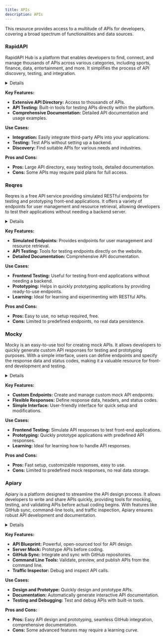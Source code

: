 ```yaml
---
title: APIs
description: APIs
---
```


This resource provides access to a multitude of APIs for developers, covering a broad spectrum of functionalities and data sources.  

### RapidAPI

RapidAPI Hub is a platform that enables developers to find, connect, and manage thousands of APIs across various categories, including sports, finance, data, entertainment, and more. It simplifies the process of API discovery, testing, and integration.

<details>

**URL:** https://rapidapi.com/hub

**Authors:** `RapidAPI Team`

**Integration:**
- **Platforms Supported:** Web, Mobile, Desktop
- **API Documentation:** [RapidAPI Documentation](https://docs.rapidapi.com/)

**Community and Support:**
- **Support Channels:** Forums, Help Center, Email Support
- **Community:** Active user forums and developer community.

</details>

**Key Features:**
- **Extensive API Directory:** Access to thousands of APIs.
- **API Testing:** Built-in tools for testing APIs directly within the platform.
- **Comprehensive Documentation:** Detailed API documentation and usage examples.

**Use Cases:**
- **Integration:** Easily integrate third-party APIs into your applications.
- **Testing:** Test APIs without setting up a backend.
- **Discovery:** Find suitable APIs for various needs and industries.

**Pros and Cons:**
- **Pros:** Large API directory, easy testing tools, detailed documentation.
- **Cons:** Some APIs may require paid plans for full access.

<LinkCard title="Visit RapidAPI" href="https://rapidapi.com/hub" />

### Reqres

Reqres is a free API service providing simulated RESTful endpoints for testing and prototyping front-end applications. It offers a variety of endpoints for user management and resource retrieval, allowing developers to test their applications without needing a backend server.

<details>

**URL:** https://reqres.in/

**Authors:** `Reqres Team`

**Integration:**
- **Platforms Supported:** Web
- **API Documentation:** [Reqres API Documentation](https://reqres.in/)

**Community and Support:**
- **Support Channels:** Website resources
- **Community:** Not specified

</details>

**Key Features:**
- **Simulated Endpoints:** Provides endpoints for user management and resource retrieval.
- **API Testing:** Tools for testing endpoints directly on the website.
- **Detailed Documentation:** Comprehensive API documentation.

**Use Cases:**
- **Frontend Testing:** Useful for testing front-end applications without needing a backend.
- **Prototyping:** Helps in quickly prototyping applications by providing ready-to-use endpoints.
- **Learning:** Ideal for learning and experimenting with RESTful APIs.

**Pros and Cons:**
- **Pros:** Easy to use, no setup required, free.
- **Cons:** Limited to predefined endpoints, no real data persistence.

<LinkCard title="Visit Reqres" href="https://reqres.in/" />

### Mocky

Mocky is an easy-to-use tool for creating mock APIs. It allows developers to quickly generate custom API responses for testing and prototyping purposes. With a simple interface, users can define endpoints and specify the response data and status codes, making it a valuable resource for front-end development and testing.

<details>

**URL:** https://designer.mocky.io/

**Authors:** `Mocky Team`

**Integration:**
- **Platforms Supported:** Web
- **API Documentation:** Not specified

**Community and Support:**
- **Support Channels:** Website resources
- **Community:** Not specified

</details>

**Key Features:**
- **Custom Endpoints:** Create and manage custom mock API endpoints.
- **Flexible Responses:** Define response data, headers, and status codes.
- **Simple Interface:** User-friendly interface for quick setup and modifications.

**Use Cases:**
- **Frontend Testing:** Simulate API responses to test front-end applications.
- **Prototyping:** Quickly prototype applications with predefined API responses.
- **Learning:** Ideal for learning how to handle API responses.

**Pros and Cons:**
- **Pros:** Fast setup, customizable responses, easy to use.
- **Cons:** Limited to predefined mock responses, no real data storage.

<LinkCard title="Visit Mocky" href="https://designer.mocky.io/" />

### Apiary

Apiary is a platform designed to streamline the API design process. It allows developers to write and share APIs quickly, providing tools for mocking, testing, and validating APIs before actual coding begins. With features like GitHub sync, command-line tools, and traffic inspection, Apiary ensures robust API development and documentation.

<details>

**URL:** https://apiary.io/how-apiary-works

**Authors:** `Apiary Team`

**Integration:**
- **Platforms Supported:** Web
- **API Documentation:** [Apiary Documentation](https://docs.apiary.io/)

**Community and Support:**
- **Support Channels:** Help Center, Email Support
- **Community:** Active user forums and developer community

</details>

**Key Features:**
- **API Blueprint:** Powerful, open-sourced tool for API design.
- **Server Mock:** Prototype APIs before coding.
- **GitHub Sync:** Integrate and sync with GitHub repositories.
- **Command Line Tools:** Validate, preview, and publish APIs from the command line.
- **Traffic Inspector:** Debug and inspect API calls.

**Use Cases:**
- **Design and Prototype:** Quickly design and prototype APIs.
- **Documentation:** Automatically generate interactive API documentation.
- **Testing and Debugging:** Test and debug APIs with built-in tools.

**Pros and Cons:**
- **Pros:** Easy API design and prototyping, seamless GitHub integration, comprehensive documentation.
- **Cons:** Some advanced features may require a learning curve.

<LinkCard title="Visit Apiary" href="https://apiary.io/how-apiary-works" />